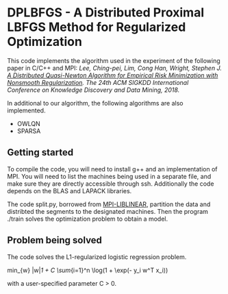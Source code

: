 # DPLBFGS - A Distributed Proximal LBFGS Method for Regularized Optimization

This code implements the algorithm used in the experiment of the following paper in C/C++ and MPI:
_Lee, Ching-pei, Lim, Cong Han, Wright, Stephen J. [A Distributed Quasi-Newton Algorithm for Empirical Risk
	Minimization with Nonsmooth Regularization](http://www.optimization-online.org/DB_HTML/2018/03/6500.html). The 24th ACM SIGKDD
	International Conference on Knowledge Discovery and Data Mining, 2018._

In additional to our algorithm, the following algorithms are also implemented.
- OWLQN
- SPARSA

## Getting started
To compile the code, you will need to install g++ and an implementation of MPI.
You will need to list the machines being used in a separate file, and make sure they are directly accessible through ssh.
Additionally the code depends on the BLAS and LAPACK libraries.

The code split.py, borrowed from [MPI-LIBLINEAR](https://www.csie.ntu.edu.tw/~cjlin/libsvmtools/distributed-liblinear/), partition the data and distribted the segments to the designated machines.
Then the program ./train solves the optimization problem to obtain a model.

## Problem being solved

The code solves the L1-regularized logistic regression problem.

min_{w} |w|_1 + C \sum_{i=1}^n \log(1 + \exp(- y_i w^T x_i))

with a user-specified parameter C > 0.
